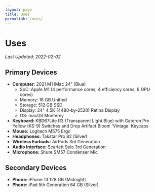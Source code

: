 ```yaml
---
layout: page
title: Uses
permalink: /uses/
---
```

# Uses


*Last Updated: 2022-02-02*

## Primary Devices
* **Computer:** 2021 M1 iMac 24" (Blue)
	+ SoC: Apple M1 (4 performance cores, 4 efficiency cores, 8 GPU cores)
	+ Memory: 16 GB Unified 
	+ Storage: 512 GB SSD
	+ Display: 24" 4.5K (4480-by-2520) Retina Display
	+ OS: macOS Monterey
* **Keyboard:** KBD67Lite R3 (Transparent Light Blue) with Gateron Pro Yellow (KS-9) Switches and Drop Artifact Bloom 'Vintage' Keycaps
* **Mouse:** Logitech M575 Ergo
* **Headphones:** Takstar Pro 82 (Silver)
* **Wireless Earbuds:** AirPods 3rd Generation
* **Audio Interface:** Scarlett Solo 3rd Generation
* **Microphone:** Shure SM57 Condenser Mic

## Secondary Devices

* **Phone:** iPhone 13 128 GB (Midnight)
* **Phone:** iPad 5th Generation 64 GB (Silver)

